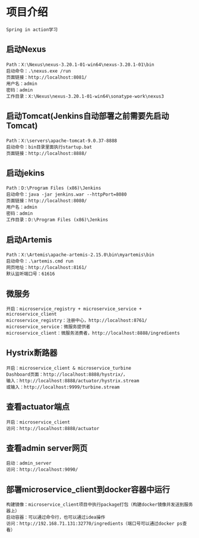 # 项目介绍

```text
Spring in action学习
```

## 启动Nexus
```text
Path：X:\Nexus\nexus-3.20.1-01-win64\nexus-3.20.1-01\bin
启动命令：.\nexus.exe /run
页面链接：http://localhost:8081/
用户名：admin
密码：admin
工作目录：X:\Nexus\nexus-3.20.1-01-win64\sonatype-work\nexus3
```

## 启动Tomcat(Jenkins自动部署之前需要先启动Tomcat)
```text
Path：X:\servers\apache-tomcat-9.0.37-8888
启动命令：bin目录里面执行startup.bat
页面链接：http://localhost:8888/
```

## 启动jekins
```text
Path：D:\Program Files (x86)\Jenkins
启动命令：java -jar jenkins.war --httpPort=8080
页面链接：http://localhost:8080/
用户名：admin
密码：admin
工作目录：D:\Program Files (x86)\Jenkins
```

## 启动Artemis
```text
Path：X:\Artemis\apache-artemis-2.15.0\bin\myartemis\bin
启动命令：.\artemis.cmd run
网页地址：http://localhost:8161/
默认监听端口号：61616
```

## 微服务
```text
开启：microservice_registry + microservice_service + microservice_client
microservice_registry：注册中心，http://localhost:8761/
microservice_service：微服务提供者
microservice_client：微服务消费者，http://localhost:8888/ingredients
```
## Hystrix断路器
```text
开启：microservice_client & microservice_turbine
Dashboard页面：http://localhost:8888/hystrix/，
输入：http://localhost:8888/actuator/hystrix.stream
或输入：http://localhost:9999/turbine.stream
```
## 查看actuator端点
```text
开启：microservice_client
访问：http://localhost:8888/actuator
```
## 查看admin server网页
```text
启动：admin_server
访问：http://localhost:9090/
```

## 部署microservice_client到docker容器中运行
```text
构建镜像：microservice_client项目中执行package打包（构建docker镜像并发送到服务器上）
启动容器：可以通过命令行，也可以通过idea操作
访问：http://192.168.71.131:32770/ingredients（端口号可以通过docker ps查看）
```